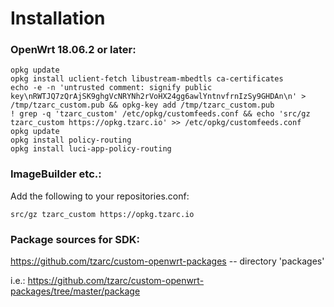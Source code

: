 # Installation

### OpenWrt 18.06.2 or later:

    opkg update
    opkg install uclient-fetch libustream-mbedtls ca-certificates
    echo -e -n 'untrusted comment: signify public key\nRWTJQ7zQrAjSK9ghgVcNRYNh2rVoHX24gg6awlYntnvfrnIzSy9GHDAn\n' > /tmp/tzarc_custom.pub && opkg-key add /tmp/tzarc_custom.pub
    ! grep -q 'tzarc_custom' /etc/opkg/customfeeds.conf && echo 'src/gz tzarc_custom https://opkg.tzarc.io' >> /etc/opkg/customfeeds.conf
    opkg update
    opkg install policy-routing
    opkg install luci-app-policy-routing

### ImageBuilder etc.:

Add the following to your repositories.conf:

    src/gz tzarc_custom https://opkg.tzarc.io

### Package sources for SDK:

https://github.com/tzarc/custom-openwrt-packages -- directory 'packages'

i.e.: https://github.com/tzarc/custom-openwrt-packages/tree/master/package
